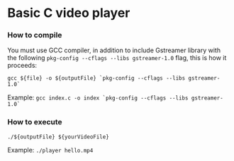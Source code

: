 # Basic C video player

### How to compile

You must use GCC compiler, in addition to include Gstreamer library with the following ``pkg-config --cflags --libs gstreamer-1.0`` flag, this is how it proceeds: 

~~~
gcc ${file} -o ${outputFile} `pkg-config --cflags --libs gstreamer-1.0`
~~~
Example: ``gcc index.c -o index `pkg-config --cflags --libs gstreamer-1.0` ``


### How to execute

~~~
./${outputFile} ${yourVideoFile}
~~~
Example: ``./player hello.mp4``
